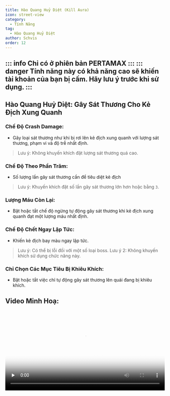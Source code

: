 ```yaml
---
title: Hào Quang Huỷ Diệt (Kill Aura)
icon: street-view
category:
  - Tính Năng
tag:
  - Hào Quang Huỷ Diệt
author: Schvis
order: 12
---
```


::: info Chỉ có ở phiên bản PERTAMAX
:::
::: danger Tính năng này có khả năng cao sẽ khiến tài khoản của bạn bị cấm. Hãy lưu ý trước khi sử dụng.
:::
---
## Hào Quang Huỷ Diệt: Gây Sát Thương Cho Kẻ Địch Xung Quanh

### Chế Độ Crash Damage:
- Gây loại sát thương như khi bị rơi lên kẻ địch xung quanh với lượng sát thương, phạm vi và độ trễ nhất định.
> Lưu ý: Không khuyến khích đặt lượng sát thương quá cao.
### Chế Độ Theo Phần Trăm:
- Số lượng lần gây sát thương cần để tiêu diệt kẻ địch
> Lưu ý: Khuyến khích đặt số lần gây sát thương lớn hơn hoặc bằng `3`.
### Lượng Máu Còn Lại:
- Bật hoặc tắt chế độ ngừng tự động gây sát thương khi kẻ địch xung quanh đạt một lượng máu nhất định.
### Chế Độ Chết Ngay Lập Tức:
- Khiến kẻ địch bay màu ngay lập tức.
> Lưu ý: Có thể bị lỗi đối với một số loại boss.
> Lưu ý 2: Không khuyến khích sử dụng chức năng này.
### Chỉ Chọn Các Mục Tiêu Bị Khiêu Khích:
- Bật hoặc tắt việc chỉ tự động gây sát thương lên quái đang bị khiêu khích.

## Video Minh Hoạ:

<video controls preload="none" width="100%" poster="https://nextcloud.atruicardona.xyz/s/CW5fzAXWC3CPfdN/preview"><source src="https://nextcloud.atruicardona.xyz/s/CW5fzAXWC3CPfdN/download" type="video/mp4"></video>




